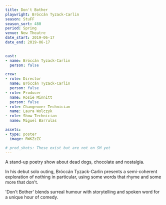 ```yaml
---
title: Don't Bother
playwright: Bróccán Tyzack-Carlin
season: StuFF
season_sort: 480
period: Spring
venue: New Theatre
date_start: 2019-06-17
date_end: 2019-06-17
  

cast: 
- name: Bróccán Tyzack-Carlin
  person: false 

crew:
- role: Director 
  name: Bróccán Tyzack-Carlin
  person: false 
- role: Producer 
  name: Rosie Minnitt 
  person: false 
- role: Changeover Technician
  name: Laura Wolczyk
- role: Show Technician
  name: Miguel Barrulas

assets:
- type: poster
  image: RWKZzZC

# prod_shots: These exist but are not on SM yet
---
```


A stand-up poetry show about dead dogs, chocolate and nostalgia.

In his debut solo outing, Bróccán Tyzack-Carlin presents a semi-coherent exploration of nothing in particular, using some words that rhyme and some more that don't. 

'Don't Bother' blends surreal humour with storytelling and spoken word for a unique hour of comedy.
